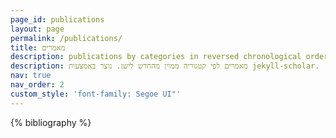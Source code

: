 ```yaml
---
page_id: publications
layout: page
permalink: /publications/
title: מאמרים
description: publications by categories in reversed chronological order. generated by jekyll-scholar.
description: מאמרים לפי קטגוריה ממוין מהחדש לישן. נוצר באמצעות jekyll-scholar.
nav: true
nav_order: 2
custom_style: 'font-family: Segoe UI"'
---
```


<!-- _pages/publications.md -->
<div class="publications">

{% bibliography %}

</div>

